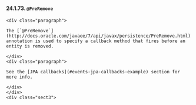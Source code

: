  #### 24.1.73. `@PreRemove`

    <div class="paragraph">

    The [`@PreRemove`](http://docs.oracle.com/javaee/7/api/javax/persistence/PreRemove.html) annotation is used to specify a callback method that fires before an entity is removed.

    </div>
    <div class="paragraph">

    See the [JPA callbacks](#events-jpa-callbacks-example) section for more info.

    </div>
    </div>
    <div class="sect3">

   